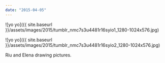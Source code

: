 ```yaml
---
date: "2015-04-05"
---
```


![yo yo]({{ site.baseurl }}/assets/images/2015/tumblr_nmc7s3u4481r16syio1_1280-1024x576.jpg)

![yo yo]({{ site.baseurl }}/assets/images/2015/tumblr_nmc7s3u4481r16syio2_1280-1024x576.jpg)

Riu and Elena drawing pictures.
